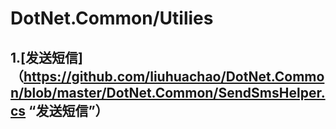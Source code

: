 
# DotNet.Common/Utilies

## 1.[发送短信]（https://github.com/liuhuachao/DotNet.Common/blob/master/DotNet.Common/SendSmsHelper.cs “发送短信”）